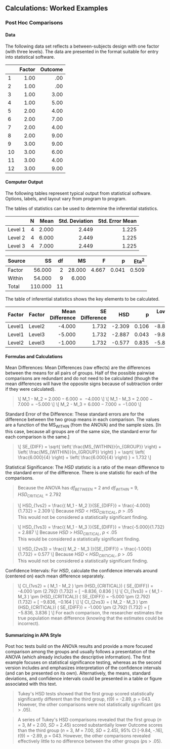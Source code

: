 ## Calculations: Worked Examples

### Post Hoc Comparisons

#### Data

The following data set reflects a between-subjects design with one factor (with three levels). The data are presented in the format suitable for entry into statistical software.

|     | Factor | Outcome |
|-----|-------:|--------:|
| 1   | 1.00   | .00     |
| 2   | 1.00   | .00     |
| 3   | 1.00   | 3.00    |
| 4   | 1.00   | 5.00    |
| 5   | 2.00   | 4.00    |
| 6   | 2.00   | 7.00    |
| 7   | 2.00   | 4.00    |
| 8   | 2.00   | 9.00    |
| 9   | 3.00   | 9.00    |
| 10  | 3.00   | 6.00    |
| 11  | 3.00   | 4.00    |
| 12  | 3.00   | 9.00    |

#### Computer Output

The following tables represent typical output from statistical software. Options, labels, and layout vary from program to program.

The tables of statistics can be used to determine the inferential statistics.

|         | N   | Mean  | Std. Deviation | Std. Error Mean |
|:--------|----:|------:|---------------:|----------------:|
| Level 1 | 4   | 2.000 | 2.449          | 1.225           |
| Level 2 | 4   | 6.000 | 2.449          | 1.225           |
| Level 3 | 4   | 7.000 | 2.449          | 1.225           |

| Source  | SS       |	df	 | MS       | F        |  p     |    Eta<sup>2</sup> | 
|:--------|---------:|------:|---------:|---------:|-------:|---------:|
| Factor  |	  56.000 |     2 |   28.000 |    4.667 |  0.041 |    0.509 |
| Within  |   54.000 |     9 |    6.000 |
| Total   |  110.000 |    11 |          | 

The table of inferential statistics shows the key elements to be calculated.

| Factor  | Factor  | Mean Difference |SE Difference | HSD      | p     | Lower CI | Upper CI |
|:--------|---------|----------------:|-------------:|---------:|------:|---------:|---------:|
| Level1  |	Level2  |          -4.000 |        1.732 |   -2.309 | 0.106 |   -8.836 |    0.836 |
| Level1  |	Level3  |          -5.000 |        1.732 |   -2.887 | 0.043 |   -9.836 |   -0.164 |
| Level2  |	Level3  |          -1.000 |        1.732 |   -0.577 | 0.835 |   -5.836 |    3.836 | 

#### Formulas and Calculations

Mean Differences: Mean Differences (raw effects) are the differences between the means for all pairs of groups. Half of the possible pairwise comparisons are redundant and do not need to be calculated (though the mean differences will have the opposite signs because of subtraction order if they were calculated).

> \\[ M_1 - M_2 = 2.000 − 6.000 =  −4.000 \\]
> \\[ M_1 - M_3 = 2.000 − 7.000 = −5.000 \\]
> \\[ M_2 - M_3 = 6.000 − 7.000 = −1.000 \\]

Standard Error of the Difference: These standard errors are for the difference between the two group means in each comparison. The values are a function of the MS<sub>WITHIN</sub> (from the ANOVA) and the sample sizes. \[In this case, because all groups are of the same size, the standard error for each comparison is the same.\]

> \\[ SE_{DIFF} = \sqrt{ \left( \frac{MS_{WITHIN}}{n_{GROUP}} \right) + \left( \frac{MS_{WITHIN}}{n_{GROUP}} \right) } = \sqrt{ \left( \frac{6.000}{4} \right) + \left( \frac{6.000}{4} \right) } = 1.732 \\]

Statistical Significance: The *HSD* statistic is a ratio of the mean difference to the standard error of the difference. There is one statistic for each of the comparisons.

> Because the ANOVA has *df<sub>BETWEEN</sub>* = 2 and *df<sub>WITHIN</sub>* = 9, *HSD<sub>CRITICAL</sub>* = 2.792

> \\[ HSD_{1vs2} = \frac{( M_1 - M_2 )}{SE_{DIFF}} = \frac{-4.000}{1.732} = 2.309 \\]
> Because *HSD* < *HSD<sub>CRITICAL</sub>*, *p* > .05  
> This would not be considered a statistically significant finding.

> \\[ HSD_{1vs3} = \frac{( M_1 - M_3 )}{SE_{DIFF}} = \frac{-5.000}{1.732} = 2.887 \\]
> Because *HSD* > *HSD<sub>CRITICAL</sub>*, *p* < .05  
> This would be considered a statistically significant finding.

> \\[ HSD_{2vs3} = \frac{( M_2 - M_3 )}{SE_{DIFF}} = \frac{-1.000}{1.732} = 0.577 \\]
> Because *HSD* < *HSD<sub>CRITICAL</sub>*, *p* > .05  
> This would not be considered a statistically significant finding.

Confidence Intervals: For *HSD*, calculate the confidence intervals around (centered on) each mean difference separately.

> \\[ CI_{1vs2} = ( M_1 - M_2 ) \pm (HSD_{CRITICAL}) ( SE_{DIFF}) = -4.000 \pm (2.792) (1.732) = [ −8.836, 0.836 ] \\]
> \\[ CI_{1vs3} = ( M_1 - M_3 ) \pm (HSD_{CRITICAL}) ( SE_{DIFF}) = -5.000 \pm (2.792) (1.732) = [ −9.836, −0.164 ] \\]
> \\[ CI_{2vs3} = ( M_2 - M_3 ) \pm (HSD_{CRITICAL}) ( SE_{DIFF}) = -1.000 \pm (2.792) (1.732) = [ −5.836, 3.836 ] \\]
> For each comparison, the researcher estimates the true population mean difference (knowing that the estimates could be incorrect).

#### Summarizing in APA Style

Post hoc tests build on the ANOVA results and provide a more focused comparison among the groups and usually follows a presentation of the ANOVA (which already includes the descriptive information). The first example focuses on statistical significance testing, whereas as the second version includes and emphasizes interpretation of the confidence intervals (and can be presented on its own). Alternatively, the means, standard deviations, and confidence intervals could be presented in a table or figure associated with this text.

> Tukey's HSD tests showed that the first group scored statistically significantly different than the third group, *t*(9) = -2.89, p = 043. However, the other comparisons were not statistically significant (*p*s > .05).

> A series of Tukey's HSD comparisons revealed that the first group (*n* = 3, *M* = 2.00, *SD* = 2.45) scored substantially lower Outcome scores than the third group (*n* = 3, *M* = 7.00, *SD* = 2.45), 95% CI [-9.84, -.16], *t*(9) = -2.89, p = 043. However, the other comparisons revealed effectively little to no difference between the other groups (*p*s > .05).
